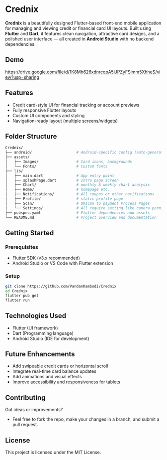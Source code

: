 # Crednix

**Crednix** is a beautifully designed Flutter-based front-end mobile application for managing and viewing credit or financial card UI layouts. Built using **Flutter** and **Dart**, it features clean navigation, attractive card designs, and a polished user interface — all created in **Android Studio** with no backend dependencies.


## Demo
https://drive.google.com/file/d/1K8Mh626xdnrcqpA5iJPZyFSimm5XhheS/view?usp=sharing



## Features

- Credit card-style UI for financial tracking or account previews
- Fully responsive Flutter layouts
- Custom UI components and styling
- Navigation-ready layout (multiple screens/widgets)


## Folder Structure

```bash
Crednix/
├── android/                    # Android-specific config (auto-generated)
├── assets/
│   ├── Images/                 # Card icons, backgrounds
│   └── Fonts/                  # Custom fonts
├── lib/
│   ├── main.dart               # App entry point
│   ├── splashPage.dart         # Intro page screen
│   ├── Chart/                  # monthly & weekly chart analysis
│   ├── Home/                   # homepage etc.
│   ├── Notifications/          # All coupns or other notifications
│   ├── Profile/                # static profile page
│   ├── Scan/                   # QRscan to payment Process Pages
│   └── Settings/               # All require setting like camera permissions etc.
├── pubspec.yaml                # Flutter dependencies and assets
└── README.md                   # Project overview and documentation
```


## Getting Started

### Prerequisites
- Flutter SDK (v3.x recommended)
- Android Studio or VS Code with Flutter extension

### Setup

```bash
git clone https://github.com/VandanKambodi/Crednix
cd Crednix
flutter pub get
flutter run
```

## Technologies Used
- Flutter (UI framework)
- Dart (Programming language)
- Android Studio (IDE for development)

## Future Enhancements
- Add swipeable credit cards or horizontal scroll
- Integrate real-time card balance updates
- Add animations and visual effects
- Improve accessibility and responsiveness for tablets

## Contributing
Got ideas or improvements?
- Feel free to fork the repo, make your changes in a branch, and submit a pull request.

## License
This project is licensed under the MIT License.

